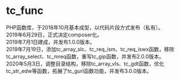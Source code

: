 # tc_func
PHP函数库，于2018年10月基本成型，以代码片段方式发布（私有）。<br>
2019年6月29日，正式决定composer化。<br>
2019年7月1日建成，并发布1.0.0版本。<br>
2019年7月19日，添加tc_array_slc、tc_req_ism、tc_req_iswx函数，移除tc_array_select、tc_mreq函数，重写tc_gip函数，并发布2.0.0版本。<br>
2020年5月3日，调整目录结构，移除tc_array_vls、tc_gdt函数，优化tc_str_edw等函数，拓展了tc_gurl函数功能，并发布3.0.0版本。<br>